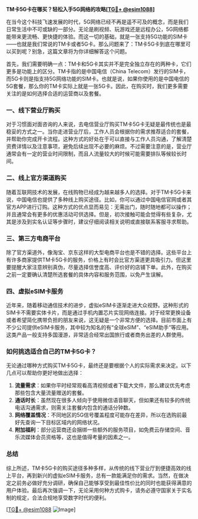 **TM卡5G卡在哪买？轻松入手5G网络的攻略[[TG💪+ @esim1088](https://t.me/s/esim1088)]**

在当今这个科技飞速发展的时代，5G网络已经不再是遥不可及的概念，而是我们日常生活中不可或缺的一部分。无论是刷视频、玩游戏还是远程办公，5G网络都能带来更流畅、更快捷的体验。而这一切的基础，就是一张支持5G功能的SIM卡——也就是我们常说的TM卡或者5G卡。那么问题来了：TM卡5G卡到底在哪里可以买到呢？别急，这篇文章将为你详细解答这个问题。

首先，我们需要明确一点：TM卡和5G卡其实并不是完全独立存在的两种卡，它们更多是功能上的区分。TM卡指的是中国电信（China Telecom）发行的SIM卡，而5G卡则是指支持5G网络功能的SIM卡。也就是说，如果你使用的是中国电信的5G套餐，那么你的TM卡实际上就是一张5G卡。因此，在购买时，我们更多需要关注的是如何选择合适的运营商以及套餐。

### 一、线下营业厅购买

对于习惯面对面咨询的人来说，去电信营业厅购买TM卡5G卡无疑是最传统也是最稳妥的方式之一。当你走进营业厅后，工作人员会根据你的需求推荐适合的套餐，并帮助你完成开卡流程。这种方式的好处在于可以直接与工作人员沟通，了解清楚资费详情以及注意事项，避免后续出现不必要的麻烦。不过需要注意的是，营业厅通常会有一定的营业时间限制，而且人流量较大的时候可能需要排队等候较长时间。

### 二、线上官方渠道购买

随着互联网技术的发展，在线购物已经成为越来越多人的选择。对于TM卡5G卡来说，中国电信也提供了多种线上购买途径。比如，你可以通过中国电信官网或者其官方APP进行订购。这种方式的优点显而易见：无需出门，随时随地都可以操作；并且通常会有更多的优惠活动可供选择。但是，初次接触可能会觉得有些复杂，尤其是涉及到实名认证等步骤时，建议仔细阅读相关说明或直接联系客服寻求帮助。

### 三、第三方电商平台

除了官方渠道外，像淘宝、京东这样的大型电商平台也是不错的选择。这些平台上有许多商家提供TM卡5G卡的服务，价格上有时会比官方渠道更具吸引力。但这里要提醒大家注意辨别真伪，尽量选择信誉度高、评价好的店铺下单。此外，在购买之前一定要确认清楚所选套餐的具体内容和服务范围，以免产生误解。

### 四、虚拟eSIM卡服务

近年来，随着移动通信技术的进步，虚拟eSIM卡逐渐走进大众视野。这种形式的SIM卡不需要实体卡片，而是通过手机内置芯片实现网络连接。对于经常更换设备或者希望简化携带负担的朋友来说，这无疑是一个非常方便的选择。目前市面上有不少公司提供eSIM卡服务，其中较为知名的有“全球eSIM”、“eSIM助手”等应用。这类产品一般支持多国漫游，非常适合经常出国旅行或者商务出差的人群使用。

### 如何挑选适合自己的TM卡5G卡？

无论通过哪种方式购买TM卡5G卡，最终还是要根据个人的实际需求来决定。以下几点可以帮助你更好地做出选择：

1. **流量需求**：如果你平时经常观看高清视频或者下载大文件，那么建议优先考虑那些包含大量流量赠送的套餐。
2. **通话时长**：虽然现在很多人倾向于使用微信语音聊天，但如果还有较多的传统电话沟通需求，则需关注套餐内包含的通话分钟数。
3. **网络覆盖情况**：不同地区的5G信号覆盖程度可能存在差异，所以在选购前最好先查询一下目标区域内的网络状况。
4. **附加福利**：部分运营商还会捆绑一些额外的服务项目，如免费云存储空间、音乐流媒体会员资格等，这也是值得考量的因素之一。

### 总结

综上所述，TM卡5G卡的购买途径多种多样，从传统的线下营业厅到便捷高效的线上平台，再到新兴的虚拟eSIM卡服务，总有一款能满足你的需求。当然，在做决定之前务必做好充分调研，确保自己能够享受到最佳性价比的同时也能获得满意的用户体验。最后再次强调一下，无论采用何种方式购卡，请务必遵守国家关于实名制的规定，合法合规地享受数字时代的便利。

[[TG💪+ @esim1088](https://t.me/s/esim1088) ![Image](https://i.postimg.cc/4NQfJmqS/Snipaste-2025-05-13-00-14-12.png)]